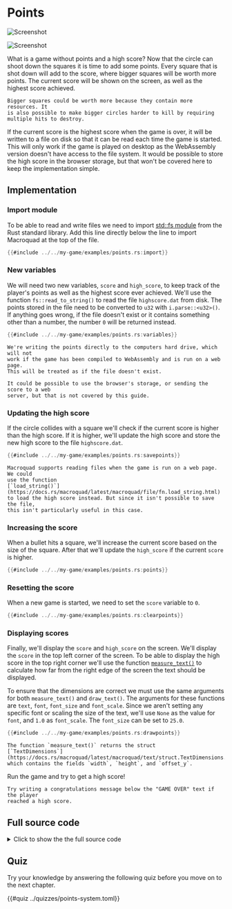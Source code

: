 # Points

<div class="noprint">

![Screenshot](images/screenshots-web/points.gif#center)

</div>
<div class="onlyprint">

![Screenshot](images/screenshots-print/points.png#center)

</div>

What is a game without points and a high score? Now that the circle can shoot
down the squares it is time to add some points. Every square that is shot down
will add to the score, where bigger squares will be worth more points. The
current score will be shown on the screen, as well as the highest score
achieved.

```admonish info title="Is bigger better?"
Bigger squares could be worth more because they contain more resources. It
is also possible to make bigger circles harder to kill by requiring
multiple hits to destroy.
```

If the current score is the highest score when the game is over, it will be
written to a file on disk so that it can be read each time the game is
started. This will only work if the game is played on desktop as the
WebAssembly version doesn't have access to the file system. It would be
possible to store the high score in the browser storage, but that won't be
covered here to keep the implementation simple.

## Implementation

### Import module

To be able to read and write files we need to import [std::fs
module](https://doc.rust-lang.org/std/fs/index.html) from the Rust standard
library. Add this line directly below the line to import Macroquad at the top
of the file.

```rust
{{#include ../../my-game/examples/points.rs:import}}
```

### New variables

We will need two new variables, `score` and `high_score`, to keep track of the
player's points as well as the highest score ever achieved. We'll use the
function `fs::read_to_string()` to read the file `highscore.dat` from disk.
The points stored in the file need to be converted to `u32` with
`i.parse::<u32>()`. If anything goes wrong, if the file doesn't exist or it
contains something other than a number, the number `0` will be returned
instead.

```rust
{{#include ../../my-game/examples/points.rs:variables}}
```

```admonish note title="Writing to disk"
We're writing the points directly to the computers hard drive, which will not
work if the game has been compiled to WebAssembly and is run on a web page.
This will be treated as if the file doesn't exist.

It could be possible to use the browser's storage, or sending the score to a web
server, but that is not covered by this guide.
```

### Updating the high score

If the circle collides with a square we'll check if the current score is
higher than the high score. If it is higher, we'll update the high score and
store the new high score to the file `highscore.dat`.

```rust [hl,2-4]
{{#include ../../my-game/examples/points.rs:savepoints}}
```

```admonish note title="Reading files on web"
Macroquad supports reading files when the game is run on a web page. We could
use the function
[`load_string()`](https://docs.rs/macroquad/latest/macroquad/file/fn.load_string.html)
to load the high score instead. But since it isn't possible to save the file,
this isn't particularly useful in this case.
```

### Increasing the score

When a bullet hits a square, we'll increase the current score based on the
size of the square. After that we'll update the `high_score` if the current
`score` is higher.

```rust [hl,4-5]
{{#include ../../my-game/examples/points.rs:points}}
```

### Resetting the score

When a new game is started, we need to set the `score` variable to `0`.

```rust [hl,6]
{{#include ../../my-game/examples/points.rs:clearpoints}}
```

### Displaying scores

Finally, we'll display the `score` and `high_score` on the screen. We'll
display the `score` in the top left corner of the screen. To be able to
display the high score in the top right corner we'll use the function
[`measure_text()`](https://docs.rs/macroquad/latest/macroquad/text/fn.measure_text.html)
to calculate how far from the right edge of the screen the text should be
displayed.

To ensure that the dimensions are correct we must use the same arguments for
both `measure_text()` and `draw_text()`. The arguments for these functions are
`text`, `font`, `font_size` and `font_scale`. Since we aren't setting any
specific font or scaling the size of the text, we'll use `None` as the value
for `font`, and `1.0` as `font_scale`. The `font_size` can be set to `25.0`.

```rust
{{#include ../../my-game/examples/points.rs:drawpoints}}
```

```admonish info title="Measure text"
The function `measure_text()` returns the struct
[`TextDimensions`](https://docs.rs/macroquad/latest/macroquad/text/struct.TextDimensions.html)
which contains the fields `width`, `height`, and `offset_y`.
```

Run the game and try to get a high score!

```admonish tip title="Challenge: High score message" class="challenge"
Try writing a congratulations message below the "GAME OVER" text if the player
reached a high score.
```

<div class="noprint">

## Full source code

<details>
  <summary>Click to show the the full source code</summary>

```rust
{{#include ../../my-game/examples/points.rs:all}}
```
</details>
</div>

<div class="noprint">

## Quiz

Try your knowledge by answering the following quiz before you move on to the
next chapter.

{{#quiz ../quizzes/points-system.toml}}

</div>
